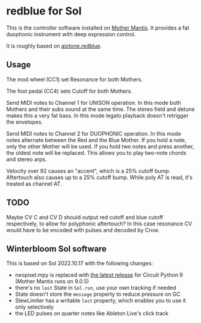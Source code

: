 # redblue for Sol

This is the controller software installed on
[Mother Mantis](https://modulargrid.net/e/racks/view/2502933).
It provides a fat duophonic instrument with deep expression control.

It is roughly based on
[aiotone.redblue](https://github.com/ambv/aiotone/blob/master/aiotone/redblue.py).

## Usage
The mod wheel (CC1) set Resonance for both Mothers.

The foot pedal (CC4) sets Cutoff for both Mothers.

Send MIDI notes to Channel 1 for UNISON operation. In this mode both
Mothers and their subs sound at the same time. The stereo field and
detune makes this a very fat bass. In this mode legato playback doesn't
retrigger the envelopes.

Send MIDI notes to Channel 2 for DUOPHONIC operation. In this mode notes
alternate between the Red and the Blue Mother. If you hold a note, only
the other Mother will be used. If you hold two notes and press another,
the oldest note will be replaced. This allows you to play two-note chords
and stereo arps.

Velocity over 92 causes an "accent", which is a 25% cutoff bump.
Aftertouch also causes up to a 25% cutoff bump. While poly AT is read,
it's treated as channel AT.

## TODO

Maybe CV C and CV D should output  red cutoff and blue cutoff
respectively, to allow for polyphonic aftertouch?  In this case
resonance CV would have to be encoded with pulses and decoded by Crow.

## Winterbloom Sol software
This is based on Sol 2022.10.17 with the following changes:
- neopixel.mpy is replaced with
  [the latest release](https://github.com/adafruit/Adafruit_CircuitPython_NeoPixel/releases)
  for Circuit Python 9 (Mother Mantis runs on 9.0.5)
- there's no `last` State in `Sol.run`, use your own tracking if needed
- State doesn't store the `message` property to reduce pressure on GC
- SlewLimiter has a writable `last` property, which enables you to use
  it only selectively
- the LED pulses on quarter notes like Ableton Live's click track